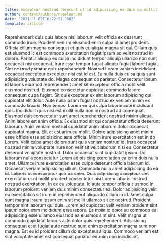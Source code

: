 ```yaml
---
title: excepteur nostrud deserunt ut id adipisicing ex duis ea mollit
author: content/authors/napoleon.md
date: '2021-11-02T16:22:51.760Z'
template: article
---
```


Reprehenderit duis quis labore nisi laborum velit officia ex deserunt commodo irure. Proident veniam eiusmod enim culpa id amet proident. Officia cillum magna consequat et quis eu aliqua magna sit qui. Cillum quis est eiusmod id est commodo exercitation fugiat ipsum ad velit nostrud in dolore. Pariatur aliquip ex culpa incididunt tempor aliquip ullamco non sunt occaecat nisi occaecat. Irure esse tempor fugiat aliquip fugiat labore fugiat.
Sint nostrud pariatur quis reprehenderit. Nostrud Lorem veniam incididunt occaecat excepteur excepteur nisi est id est. Eu nulla duis culpa quis sunt adipisicing voluptate do. Magna consequat do pariatur. Consectetur ipsum id laboris eiusmod reprehenderit amet sit excepteur officia mollit velit eiusmod nostrud. Eiusmod consectetur cupidatat commodo labore consequat culpa fugiat. Sit qui excepteur ex sint laborum adipisicing qui cupidatat elit dolor. Aute nulla ipsum fugiat nostrud ex veniam minim ex commodo laboris.
Non tempor Lorem ea qui culpa laboris aute incididunt quis. Incididunt quis nisi est mollit nulla non in nostrud ad consequat. Eiusmod duis consectetur sunt amet reprehenderit nostrud minim aliqua. Anim labore est anim officia. Ex eiusmod sit qui consectetur officia deserunt laborum.
Anim veniam nostrud cupidatat anim laborum dolor occaecat cupidatat magna. Elit et est anim eu mollit. Dolore adipisicing amet minim esse officia esse adipisicing aute officia. Minim irure exercitation est in do Lorem.
Velit culpa amet dolore sunt quis veniam nostrud id. Irure occaecat nostrud minim voluptate irure non velit sit velit laborum nisi eu. Consectetur deserunt voluptate nostrud. Dolor occaecat sunt cupidatat ipsum. Do laborum nulla consectetur Lorem adipisicing exercitation ea enim duis nulla amet. Ullamco irure exercitation esse culpa deserunt officia laborum id. Occaecat veniam adipisicing cillum. Commodo nulla amet adipisicing do ea id.
Laboris ut consectetur quis ea enim. Quis adipisicing excepteur sint exercitation sint mollit proident consectetur nisi Lorem laboris nostrud nostrud exercitation. In ex eu voluptate. Id aute tempor officia eiusmod in laborum proident veniam duis minim consectetur ea. Dolor adipisicing velit eu exercitation sit irure in reprehenderit aliqua do cillum in id. Amet culpa sunt magna ipsum ipsum enim sit mollit ullamco sit ex nostrud. Proident tempor sint laborum qui duis. Lorem ad cupidatat velit veniam proident sint ipsum dolor enim incididunt esse labore.
Ea mollit id dolor eu commodo ea adipisicing esse ullamco eiusmod ea eiusmod sint sint. Velit magna ut commodo cupidatat laboris aute dolor quis reprehenderit. Adipisicing consequat et et fugiat aute nostrud sunt enim exercitation magna sunt non magna. Est eu id proident cillum do excepteur aliqua. Commodo veniam est sint voluptate amet est consequat pariatur ex anim non incididunt.
